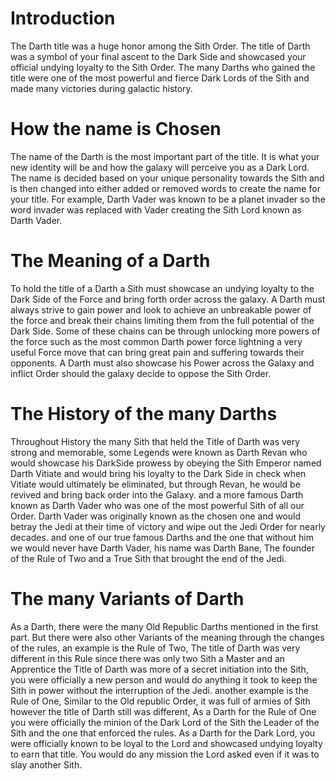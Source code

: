 # Introduction
The Darth title was a huge honor among the Sith Order.
The title of Darth was a symbol of your final ascent to the Dark Side and showcased your official undying loyalty to the Sith Order.
The many Darths who gained the title were one of the most powerful and fierce Dark Lords of the Sith and made many victories during galactic history.

# How the name is Chosen
The name of the Darth is the most important part of the title.
It is what your new identity will be and how the galaxy will perceive you as a Dark Lord.
The name is decided based on your unique personality towards the Sith and is then changed into either added or removed words to create the name for your title.
For example, Darth Vader was known to be a planet invader so the word invader was replaced with Vader creating the Sith Lord known as Darth Vader.



# The Meaning of a Darth
To hold the title of a Darth a Sith must showcase an undying loyalty to the Dark Side of the Force and bring forth order across the galaxy.
A Darth must always strive to gain power and look to achieve an unbreakable power of the force and break their chains limiting them from the full potential of the Dark Side.
Some of these chains can be through unlocking more powers of the force such as the most common Darth power force lightning a very useful Force move that can bring great pain and suffering towards their opponents.
A Darth must also showcase his Power across the Galaxy and inflict Order should the galaxy decide to oppose the Sith Order.



# The History of the many Darths
Throughout History the many Sith that held the Title of Darth was very strong and memorable, some Legends were known as Darth Revan who would showcase his DarkSide prowess by obeying the Sith Emperor named Darth Vitiate and would bring his loyalty to the Dark Side in check when Vitiate would ultimately be eliminated, but through Revan, he would be revived and bring back order into the Galaxy.
and a more famous Darth known as Darth Vader who was one of the most powerful Sith of all our Order.
Darth Vader was originally known as the chosen one and would betray the Jedi at their time of victory and wipe out the Jedi Order for nearly decades.
and one of our true famous Darths and the one that without him we would never have Darth Vader, his name was Darth Bane, The founder of the Rule of Two and a True Sith that brought the end of the Jedi.



# The many Variants of Darth
As a Darth, there were the many Old Republic Darths mentioned in the first part.
But there were also other Variants of the meaning through the changes of the rules, an example is the Rule of Two, The title of Darth was very different in this Rule since there was only two Sith a Master and an Apprentice the Title of Darth was more of a secret initiation into the Sith, you were officially a new person and would do anything it took to keep the Sith in power without the interruption of the Jedi.
another example is the Rule of One, Similar to the Old republic Order, it was full of armies of Sith however the title of Darth still was different, As a Darth for the Rule of One you were officially the minion of the Dark Lord of the Sith the Leader of the Sith and the one that enforced the rules.
As a Darth for the Dark Lord, you were officially known to be loyal to the Lord and showcased undying loyalty to earn that title.
You would do any mission the Lord asked even if it was to slay another Sith.